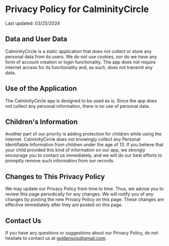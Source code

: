 # Privacy Policy for CalminityCircle

Last updated: 03/25/2024

## Data and User Data

CalminityCircle is a static application that does not collect or store any personal data from its users. We do not use cookies, nor do we have any form of account creation or login functionality. The app does not require internet access for its functionality and, as such, does not transmit any data.

## Use of the Application

The CalminityCircle app is designed to be used as is. Since the app does not collect any personal information, there is no use of personal data.

## Children's Information

Another part of our priority is adding protection for children while using the internet. CalminityCircle does not knowingly collect any Personal Identifiable Information from children under the age of 13. If you believe that your child provided this kind of information on our app, we strongly encourage you to contact us immediately, and we will do our best efforts to promptly remove such information from our records.

## Changes to This Privacy Policy

We may update our Privacy Policy from time to time. Thus, we advise you to review this page periodically for any changes. We will notify you of any changes by posting the new Privacy Policy on this page. These changes are effective immediately after they are posted on this page.

## Contact Us

If you have any questions or suggestions about our Privacy Policy, do not hesitate to contact us at goldensoju@gmail.com.
